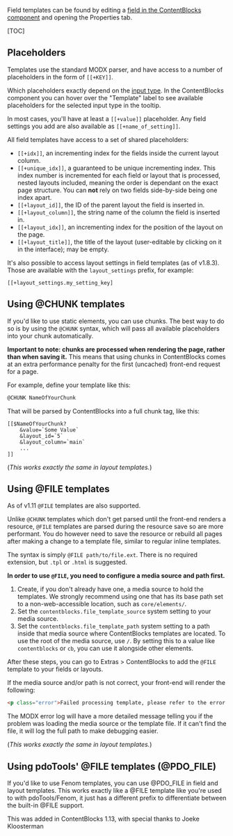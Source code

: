 Field templates can be found by editing a [field in the ContentBlocks component](../Fields) and opening the Properties tab.

[TOC]

## Placeholders

Templates use the standard MODX parser, and have access to a number of placeholders in the form of `[[+KEY]]`.

Which placeholders exactly depend on the [input type](../Input_Types). In the ContentBlocks component you can hover over the "Template" label to see available placeholders for the selected input type in the tooltip.

In most cases, you'll have at least a `[[+value]]` placeholder. Any field settings you add are also available as `[[+name_of_setting]]`.

All field templates have access to a set of shared placeholders:

- `[[+idx]]`, an incrementing index for the fields inside the current layout column.
- `[[+unique_idx]]`, a guaranteed to be unique incrementing index. This index number is incremented for each field or layout that is processed, nested layouts included, meaning the order is dependant on the exact page structure. You can **not** rely on two fields side-by-side being one index apart.
- `[[+layout_id]]`, the ID of the parent layout the field is inserted in.
- `[[+layout_column]]`, the string name of the column the field is inserted in.
- `[[+layout_idx]]`, an incrementing index for the position of the layout on the page.
- `[[+layout_title]]`, the title of the layout (user-editable by clicking on it in the interface); may be empty.

It's also possible to access layout settings in field templates (as of v1.8.3). Those are available with the `layout_settings` prefix, for example:

```
[[+layout_settings.my_setting_key]
```

## Using @CHUNK templates

If you'd like to use static elements, you can use chunks. The best way to do so is by using the `@CHUNK` syntax, which will pass all available placeholders into your chunk automatically.

**Important to note: chunks are processed when rendering the page, rather than when saving it.** This means that using chunks in ContentBlocks comes at an extra performance penalty for the first (uncached) front-end request for a page.

For example, define your template like this:

```html
@CHUNK NameOfYourChunk
```

That will be parsed by ContentBlocks into a full chunk tag, like this:

```
[[$NameOfYourChunk?
    &value=`Some Value`
    &layout_id=`5`
    &layout_column=`main`
    ...
]]
```

(_This works exactly the same in layout templates._)

## Using @FILE templates

As of v1.11 `@FILE` templates are also supported.

Unlike `@CHUNK` templates which don't get parsed until the front-end renders a resource, `@FILE` templates are parsed during the resource save so are more performant. You do however need to save the resource or rebuild all pages after making a change to a template file, similar to regular inline templates.

The syntax is simply `@FILE path/to/file.ext`. There is no required extension, but `.tpl` or `.html` is suggested.

**In order to use `@FILE`, you need to configure a media source and path first.**

1. Create, if you don't already have one, a media source to hold the templates. We strongly recommend using one that has its base path set to a non-web-accessible location, such as `core/elements/`.
2. Set the `contentblocks.file_template_source` system setting to your media source.
3. Set the `contentblocks.file_template_path` system setting to a path inside that media source where ContentBlocks templates are located. To use the root of the media source, use `/`. By setting this to a value like `contentblocks` or `cb`, you can use it alongside other elements.

After these steps, you can go to Extras > ContentBlocks to add the `@FILE` template to your fields or layouts.

If the media source and/or path is not correct, your front-end will render the following:

```html
<p class="error">Failed processing template, please refer to the error log.</p>
```

The MODX error log will have a more detailed message telling you if the problem was loading the media source or the template file. If it can't find the file, it will log the full path to make debugging easier.

(_This works exactly the same in layout templates._)

## Using pdoTools' @FILE templates (@PDO_FILE)

If you'd like to use Fenom templates, you can use @PDO_FILE in field and layout templates. This works exactly like a @FILE template like you're used to with pdoTools/Fenom, it just has a different prefix to differentiate between the built-in @FILE support.

This was added in ContentBlocks 1.13, with special thanks to Joeke Kloosterman


